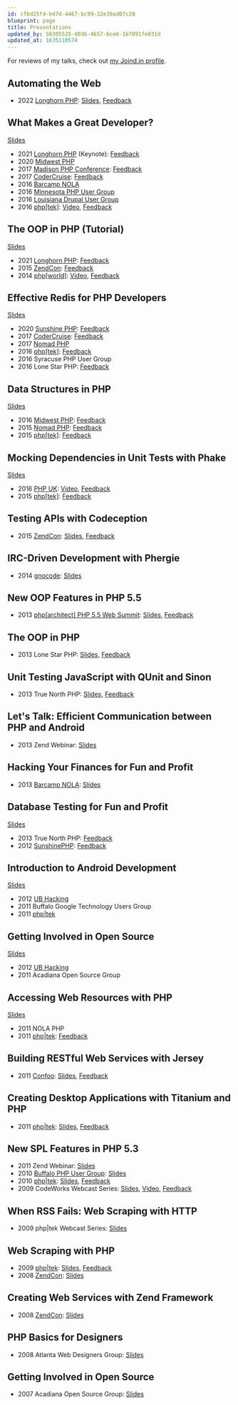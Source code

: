 ```yaml
---
id: cfbd25f4-b47d-4467-bc99-32e39ad07c20
blueprint: page
title: Presentations
updated_by: 58305525-d036-4657-bce6-1b7091fe031d
updated_at: 1635110574
---
```

For reviews of my talks, check out [my Joind.in profile](https://joind.in/user/elazar).

## Automating the Web

* 2022 [Longhorn PHP](https://www.longhornphp.com/): [Slides](https://matthewturland.com/slides/automating-the-web/), [Feedback](https://joind.in/event/longhorn-php-conference-2022/automating-the-web)

## What Makes a Great Developer?

[Slides](http://matthewturland.com/slides/great-developer)

* 2021 [Longhorn PHP](https://www.longhornphp.com/) (Keynote): [Feedback](https://joind.in/event/longhorn-php-conference-2021/what-makes-a-great-developer)
* 2020 [Midwest PHP](https://midwestphp.org)
* 2017 [Madison PHP Conference](http://2017.madisonphpconference.com): [Feedback](https://joind.in/event/madison-php-conference-2017/what-makes-a-great-developer)
* 2017 [CoderCruise](https://www.codercruise.com): [Feedback](https://joind.in/event/codercruise/what-makes-a-great-developer)
* 2016 [Barcamp NOLA](http://barcampnola.com/)
* 2016 [Minnesota PHP User Group](http://www.meetup.com/mn-php/)
* 2016 [Louisiana Drupal User Group](https://www.meetup.com/louisianadrupal/)
* 2016 [php[tek]](http://tek.phparch.com/): [Video](https://www.youtube.com/watch?v=da4Sl3iS8bI), [Feedback](https://joind.in/event/phptek-2016/what-makes-a-great-developer)

## The OOP in PHP (Tutorial)

[Slides](http://matthewturland.com/slides/phpoop-tutorial)

* 2021 [Longhorn PHP](https://www.longhornphp.com/): [Feedback](https://joind.in/event/longhorn-php-conference-2021/the-oop-in-php)
* 2015 [ZendCon](http://zendcon.com/): [Feedback](https://joind.in/event/zendcon-2015/the-oop-in-php)
* 2014 [php[world]](http://world.phparch.com/): [Video](https://www.youtube.com/watch?v=oAaNHGK1kNk), [Feedback](https://joind.in/event/phpworld/the-oop-in-php)

## Effective Redis for PHP Developers

[Slides](http://matthewturland.com/slides/effective-redis/)

* 2020 [Sunshine PHP](http://sunshinephp.com): [Feedback](https://joind.in/event/sunshinephp-2020/effective-redis-for-php-developers)
* 2017 [CoderCruise](https://www.codercruise.com): [Feedback](https://joind.in/event/codercruise/effective-redis)
* 2017 [Nomad PHP](https://nomadphp.com/)
* 2016 [php[tek]](http://tek.phparch.com/): [Feedback](https://joind.in/event/phptek-2016/effective-redis-for-php-developers)
* 2016 Syracuse PHP User Group
* 2016 Lone Star PHP: [Feedback](https://joind.in/event/lone-star-php-2016/effective-redis-for-php-developers)

## Data Structures in PHP

[Slides](http://matthewturland.com/slides/datastructures)

* 2016 [Midwest PHP](http://2016.midwestphp.org/): [Feedback](https://joind.in/event/midwest-php-2016/data-structures-in-php)
* 2015 [Nomad PHP](https://nomadphp.com/): [Feedback](https://joind.in/event/nomad-php-us---october-2015/data-structures-in-php)
* 2015 [php[tek]](http://tek.phparch.com/): [Feedback](https://joind.in/event/phptek-2015/data-structures-in-php)

## Mocking Dependencies in Unit Tests with Phake

[Slides](http://matthewturland.com/slides/phake/)

* 2016 [PHP UK](http://phpconference.co.uk/): [Video](https://www.youtube.com/watch?v=6fNL5U1FUiI), [Feedback](https://joind.in/event/php-uk-conference/mocking-dependencies-in-unit-tests-with-phake)
* 2015 [php[tek]](http://tek.phparch.com/): [Feedback](https://joind.in/event/phptek-2015/mocking-dependencies-in-unit-tests-with-phake)

## Testing APIs with Codeception

* 2015 [ZendCon](http://zendcon.com/): [Slides](http://matthewturland.com/slides/codeception/), [Feedback](https://joind.in/event/zendcon-2015/testing-apis-with-codeception)

## IRC-Driven Development with Phergie

* 2014 [gnocode](http://www.meetup.com/gnocode/): [Slides](http://matthewturland.com/slides/ircdd/)

## New OOP Features in PHP 5.5

* 2013 [php[architect] PHP 5.5 Web Summit](https://joind.in/event/phparchitect-php-55-web-summit): [Slides](http://matthewturland.com/slides/php55oop/), [Feedback](https://joind.in/event/phparchitect-php-55-web-summit/object-oriented-advancements-in-php-55)

## The OOP in PHP

* 2013 Lone Star PHP: [Slides](http://matthewturland.com/slides/phpoop), [Feedback](https://joind.in/event/lone-star-php-2013/the-oop-in-php)

## Unit Testing JavaScript with QUnit and Sinon

* 2013 True North PHP: [Slides](http://matthewturland.com/slides/jstesting/), [Feedback](https://joind.in/event/true-north-php-2013/unit-testing-javascript-with-qunit)

## Let's Talk: Efficient Communication between PHP and Android

* 2013 Zend Webinar: [Slides](http://matthewturland.com/slides/php-android)

## Hacking Your Finances for Fun and Profit

* 2013 [Barcamp NOLA](http://barcampnola.com/): [Slides](http://matthewturland.com/slides/ledger-stats/)

## Database Testing for Fun and Profit

[Slides](http://matthewturland.com/slides/phpunit-db/)

* 2013 True North PHP: [Feedback](https://joind.in/event/true-north-php-2013/database-testing-for-fun-and-profit)
* 2012 [SunshinePHP](http://sunshinephp.com/): [Feedback](https://joind.in/event/sunshinephp-developer-conference/database-testing-for-fun-and-profit)

## Introduction to Android Development

[Slides](http://matthewturland.com/slides/android/)

* 2012 [UB Hacking](http://ubhacking.com/)
* 2011 Buffalo Google Technology Users Group
* 2011 [php|tek](http://tek.phparch.com/)

## Getting Involved in Open Source

[Slides](http://matthewturland.com/slides/oss/)

* 2012 [UB Hacking](http://ubhacking.com/)
* 2011 Acadiana Open Source Group

## Accessing Web Resources with PHP

[Slides](http://matthewturland.com/slides/webscraping/)

* 2011 NOLA PHP
* 2011 [php|tek](http://tek.phparch.com/): [Feedback](https://joind.in/event/phptek-11/accessing-web-resources-with-php)

## Building RESTful Web Services with Jersey

* 2011 [Confoo](http://confoo.ca/): [Slides](http://matthewturland.com/slides/jersey/), [Feedback](https://joind.in/event/confoo-2011/building-restful-web-services-with-jersey)

## Creating Desktop Applications with Titanium and PHP

* 2011 [php|tek](http://tek.phparch.com/): [Slides](http://matthewturland.com/slides/titanium/), [Feedback](https://joind.in/event/phptek-11/creating-desktop-applications-with-titanium-and-php)

## New SPL Features in PHP 5.3

* 2011 Zend Webinar: [Slides](http://matthewturland.com/slides/spl/)
* 2010 [Buffalo PHP User Group](https://www.meetup.com/buffalophp/): [Slides](http://matthewturland.com/slides/spl/)
* 2010 [php|tek](http://tek.phparch.com/): [Slides](http://matthewturland.com/slides/spl/), [Feedback](https://joind.in/event/tekx/new-spl-features-in-php-53)
* 2009 CodeWorks Webcast Series: [Slides](http://www.slideshare.net/tobias382/new-spl-features-in-php-53), [Video](http://mtadata.s3.amazonaws.com/webcasts/20090623-spl.wmv), [Feedback](https://joind.in/event/tekx/new-spl-features-in-php-53)

## When RSS Fails: Web Scraping with HTTP

* 2009 php|tek Webcast Series: [Slides](http://www.slideshare.net/tobias382/when-rss-fails-web-scraping-with-http)

## Web Scraping with PHP

* 2009 [php|tek](http://tek.phparch.com/): [Slides](http://www.slideshare.net/tobias382/web-scraping-with-php-1485427), [Feedback](https://joind.in/event/phptek-2009-unconference/web-scraping-with-php)
* 2008 [ZendCon](http://zendcon.com/): [Slides](http://www.slideshare.net/tobias382/web-scraping-with-php-presentation)

## Creating Web Services with Zend Framework

* 2008 [ZendCon](http://zendcon.com/): [Slides](http://www.slideshare.net/tobias382/creating-web-services-with-zend-framework-presentation)

## PHP Basics for Designers

* 2008 Atlanta Web Designers Group: [Slides](http://www.slideshare.net/tobias382/php-basics-for-designers-presentation)

## Getting Involved in Open Source

* 2007 Acadiana Open Source Group: [Slides](http://www.slideshare.net/tobias382/acadiana-open-source-group-april-2008-meeting)
